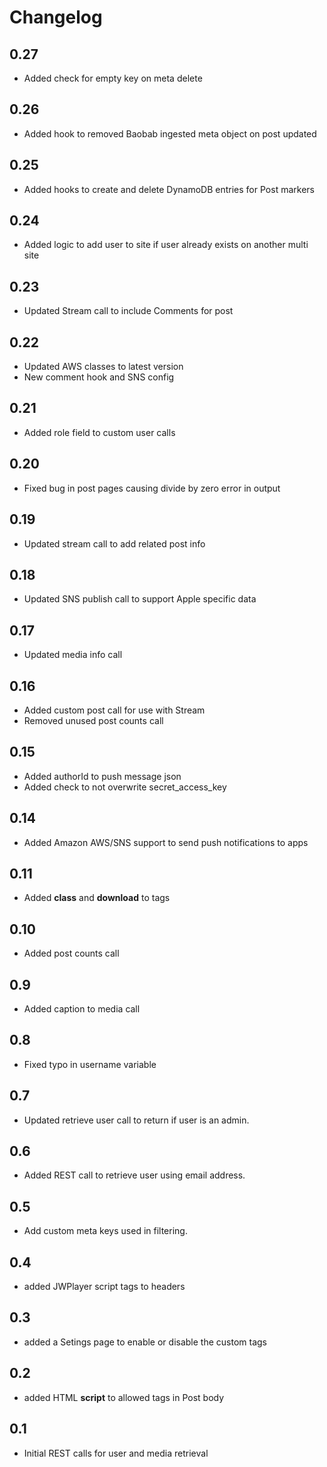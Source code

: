 # Changelog

## 0.27
- Added check for empty key on meta delete

## 0.26
- Added hook to removed Baobab ingested meta object on post updated

## 0.25
- Added hooks to create and delete DynamoDB entries for Post markers

## 0.24
- Added logic to add user to site if user already exists on another multi site

## 0.23
- Updated Stream call to include Comments for post

## 0.22
- Updated AWS classes to latest version
- New comment hook and SNS config

## 0.21
- Added role field to custom user calls

## 0.20
- Fixed bug in post pages causing divide by zero error in output

## 0.19
- Updated stream call to add related post info

## 0.18
- Updated SNS publish call to support Apple specific data

## 0.17
- Updated media info call

## 0.16
- Added custom post call for use with Stream
- Removed unused post counts call

## 0.15
- Added authorId to push message json
- Added check to not overwrite secret_access_key

## 0.14
- Added Amazon AWS/SNS support to send push notifications to apps

## 0.11
- Added **class** and **download** to <a> tags

## 0.10
- Added post counts call

## 0.9
- Added caption to media call

## 0.8
- Fixed typo in username variable

## 0.7
- Updated retrieve user call to return if user is an admin.

## 0.6
- Added REST call to retrieve user using email address.

## 0.5
- Add custom meta keys used in filtering.

## 0.4
- added JWPlayer script tags to headers

## 0.3
- added a Setings page to enable or disable the custom tags

## 0.2
- added HTML **script** to allowed tags in Post body

## 0.1
- Initial REST calls for user and media retrieval
